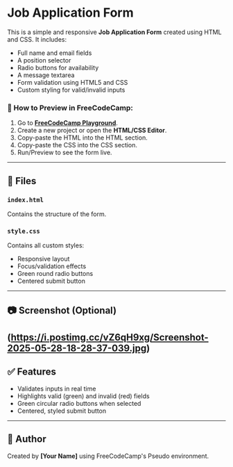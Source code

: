 # Job Application Form

This is a simple and responsive **Job Application Form** created using HTML and CSS. It includes:

- Full name and email fields
- A position selector
- Radio buttons for availability
- A message textarea
- Form validation using HTML5 and CSS
- Custom styling for valid/invalid inputs

### 🔗 How to Preview in FreeCodeCamp:

1. Go to **[FreeCodeCamp Playground](https://www.freecodecamp.org/learn/)**.
2. Create a new project or open the **HTML/CSS Editor**.
3. Copy-paste the HTML into the HTML section.
4. Copy-paste the CSS into the CSS section.
5. Run/Preview to see the form live.

---

## 📂 Files

### `index.html`
Contains the structure of the form.

### `style.css`
Contains all custom styles:
- Responsive layout
- Focus/validation effects
- Green round radio buttons
- Centered submit button

---

## 📷 Screenshot (Optional)
(https://i.postimg.cc/vZ6qH9xg/Screenshot-2025-05-28-18-28-37-039.jpg)
---

## ✅ Features

- Validates inputs in real time
- Highlights valid (green) and invalid (red) fields
- Green circular radio buttons when selected
- Centered, styled submit button

---

## 🚀 Author

Created by **[Your Name]** using FreeCodeCamp's Pseudo environment.
